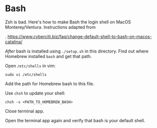 # Bash

Zsh is bad.  Here's how to make Bash the login shell on MacOS Monterey/Ventura. Instructions adapted from 

. https://www.cyberciti.biz/faq/change-default-shell-to-bash-on-macos-catalina/

_After_ bash is installed using `./setup.sh` in this directory. Find out where Homebrew installed `bash` and get that path.

Open `/etc/shells` in vim:

```
sudo vi /etc/shells
```

Add the path for Homebrew bash to this file.

Use `chsh` to update your shell:

```
chsh -s <PATH_TO_HOMEBREW_BASH>
```

Close terminal app.

Open the terminal app again and verify that bash is your default shell.

